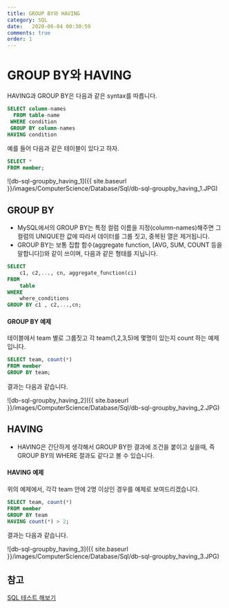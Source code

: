 ```yaml
---
title: GROUP BY와 HAVING
category: SQL
date:   2020-06-04 00:30:59
comments: true
order: 1
---
```


# GROUP BY와 HAVING
HAVING과 GROUP BY은 다음과 같은 syntax를 따릅니다.

```sql
SELECT column-names
  FROM table-name
 WHERE condition
 GROUP BY column-names
HAVING condition
```


예를 들어 다음과 같은 테이블이 있다고 하자.

```sql
SELECT *
FROM member;
```

![db-sql-groupby_having_1]({{ site.baseurl }}/images/ComputerScience/Database/Sql/db-sql-groupby_having_1.JPG)

## GROUP BY

* MySQL에서의 GROUP BY는 특정 컬럼 이름을 지정(column-names)해주면 그 컬럼의 UNIQUE한 값에 따라서 데이터를 그룹 짓고, 중복된 열은 제거됩니다.
* GROUP BY는 보통 집합 함수(aggregate function, [AVG, SUM, COUNT 등을 말합니다])와 같이 쓰이며, 다음과 같은 형태를 지닙니다.

```sql
SELECT
    c1, c2,..., cn, aggregate_function(ci)
FROM
    table
WHERE
    where_conditions
GROUP BY c1 , c2,...,cn;
```

#### GROUP BY 예제
테이블에서 team 별로 그룹짓고 각 team(1,2,3,5)에 몇명이 있는지 count 하는 예제입니다. 

```sql
SELECT team, count(*)
FROM member
GROUP BY team;
```

결과는 다음과 같습니다.

![db-sql-groupby_having_2]({{ site.baseurl }}/images/ComputerScience/Database/Sql/db-sql-groupby_having_2.JPG)

## HAVING
* HAVING은 간단하게 생각해서 GROUP BY한 결과에 조건을 붙이고 싶을때, 즉 GROUP BY의 WHERE 절과도 같다고 볼 수 있습니다.

#### HAVING 예제
위의 예제에서, 각각 team 안에 2명 이상인 경우를 예제로 보여드리겠습니다.

```sql
SELECT team, count(*)
FROM member
GROUP BY team
HAVING count(*) > 2;
```

결과는 다음과 같습니다.

![db-sql-groupby_having_3]({{ site.baseurl }}/images/ComputerScience/Database/Sql/db-sql-groupby_having_3.JPG)

## 참고
[SQL 테스트 해보기](https://sqltest.net/#988473)
